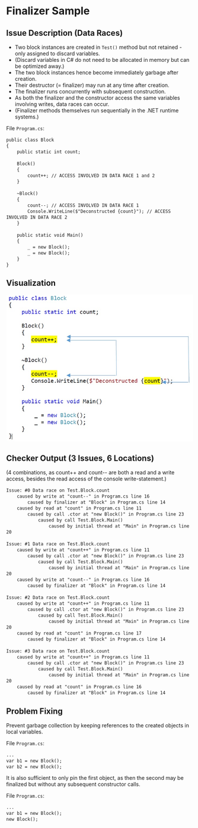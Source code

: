 # Finalizer Sample

## Issue Description (Data Races)
* Two block instances are created in `Test()` method but not retained - only assigned to discard variables.
* (Discard variables in C# do not need to be allocated in memory but can be optimized away.)
* The two block instances hence become immediately garbage after creation.
* Their destructor (= finalizer) may run at any time after creation.
* The finalizer runs concurrently with subsequent construction.
* As both the finalizer and the constructor access the same variables involving writes, data races can occur.
* (Finalizer methods themselves run sequentially in the .NET runtime systems.)

File `Program.cs`:

    public class Block
    {
        public static int count;

        Block()
        { 
            count++; // ACCESS INVOLVED IN DATA RACE 1 and 2 
        }

        ~Block()
        { 
            count--; // ACCESS INVOLVED IN DATA RACE 1
            Console.WriteLine($"Deconstructed {count}"); // ACCESS INVOLVED IN DATA RACE 2 
        }

        public static void Main()
        {
            _ = new Block();
            _ = new Block();
        }
    }

## Visualization

![Data Race](DataRace.jpg)

## Checker Output (3 Issues, 6 Locations)

(4 combinations, as count++ and count-- are both a read and a write access, besides the read access of the console write-statement.)

    Issue: #0 Data race on Test.Block.count
        caused by write at "count--" in Program.cs line 16
            caused by finalizer at "Block" in Program.cs line 14
        caused by read at "count" in Program.cs line 11
            caused by call .ctor at "new Block()" in Program.cs line 23
                caused by call Test.Block.Main()
                    caused by initial thread at "Main" in Program.cs line 20

    Issue: #1 Data race on Test.Block.count
        caused by write at "count++" in Program.cs line 11
            caused by call .ctor at "new Block()" in Program.cs line 23
                caused by call Test.Block.Main()
                    caused by initial thread at "Main" in Program.cs line 20
        caused by write at "count--" in Program.cs line 16
            caused by finalizer at "Block" in Program.cs line 14

    Issue: #2 Data race on Test.Block.count
        caused by write at "count++" in Program.cs line 11
            caused by call .ctor at "new Block()" in Program.cs line 23
                caused by call Test.Block.Main()
                    caused by initial thread at "Main" in Program.cs line 20
        caused by read at "count" in Program.cs line 17
            caused by finalizer at "Block" in Program.cs line 14

    Issue: #3 Data race on Test.Block.count
        caused by write at "count++" in Program.cs line 11
            caused by call .ctor at "new Block()" in Program.cs line 23
                caused by call Test.Block.Main()
                    caused by initial thread at "Main" in Program.cs line 20
        caused by read at "count" in Program.cs line 16
            caused by finalizer at "Block" in Program.cs line 14

## Problem Fixing

Prevent garbage collection by keeping references to the created objects in local variables. 

File `Program.cs`:
    
    ...
    var b1 = new Block(); 
    var b2 = new Block();

It is also sufficient to only pin the first object, as then the second may be finalized but without any subsequent constructor calls. 

File `Program.cs`:
    
    ...
    var b1 = new Block();
    new Block();